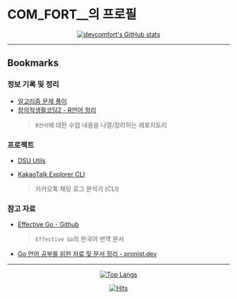 # COM_FORT\_\_의 프로필

<div align="center">

[![devcomfort's GitHub stats](https://github-readme-stats.vercel.app/api?username=devcomfort)](https://github.com/devcomfort/github-readme-stats)

</div>

---

## Bookmarks

### 정보 기록 및 정리

-   [알고리즘 문제 풀이](https://github.com/devcomfort/algorithms_and_codes)
-   [창의적생활코딩2 - R언어 정리](https://github.com/devcomfort/DSU-Rlang)
    > `R언어`에 대한 수업 내용을 나열/정리하는 레포지토리

### 프로젝트

-   [DSU Utils](https://github.com/devcomfort/DSU-Utils)

-   [KakaoTalk Explorer CLI](https://github.com/devcomfort/kakaotalk-explorer-cli)
    > 카카오톡 채팅 로그 분석기 (CLI)

### 참고 자료

-   [Effective Go - Github](https://github.com/devcomfort/effective-go)
    > `Effective Go`의 한국어 번역 문서
-   [Go 언어 공부를 위한 자료 및 문서 정리 - pronist.dev](https://pronist.dev/95)

---

<div align="center">

[![Top Langs](https://github-readme-stats.vercel.app/api/top-langs/?username=devcomfort)](https://github.com/devcomfort/github-readme-stats)

[![Hits](https://hits.seeyoufarm.com/api/count/incr/badge.svg?url=https%3A%2F%2Fgithub.com%2Fdevcomfort%2Fdevcomfort&count_bg=%2379C83D&title_bg=%23555555&icon=&icon_color=%23E7E7E7&title=hits&edge_flat=false)](https://hits.seeyoufarm.com)

</div>
